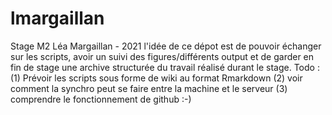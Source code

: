 # lmargaillan
Stage M2 Léa Margaillan - 2021
l'idée de ce dépot est de pouvoir échanger sur les scripts, avoir un suivi des figures/différents output et de garder en fin de stage une archive structurée du travail réalisé durant le stage.
Todo :
(1) Prévoir les scripts sous forme de wiki au format Rmarkdown
(2) voir comment la synchro peut se faire entre la machine et le serveur
(3) comprendre le fonctionnement de github :-)
